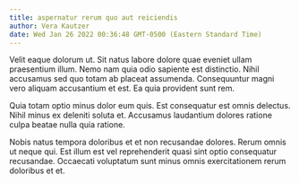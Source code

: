 ```yaml
---
title: aspernatur rerum quo aut reiciendis
author: Vera Kautzer
date: Wed Jan 26 2022 00:36:48 GMT-0500 (Eastern Standard Time)
---
```

Velit eaque dolorum ut. Sit natus labore dolore quae eveniet ullam praesentium illum. Nemo nam quia odio sapiente est distinctio. Nihil accusamus sed quo totam ab placeat assumenda. Consequuntur magni vero aliquam accusantium et est. Ea quia provident sunt rem.

 Quia totam optio minus dolor eum quis. Est consequatur est omnis delectus. Nihil minus ex deleniti soluta et. Accusamus laudantium dolores ratione culpa beatae nulla quia ratione.

 Nobis natus tempora doloribus et et non recusandae dolores. Rerum omnis ut neque qui. Est illum est vel reprehenderit quasi sint optio consequatur recusandae. Occaecati voluptatum sunt minus omnis exercitationem rerum doloribus et et.